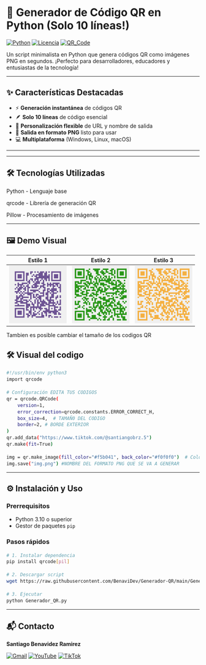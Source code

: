 # 🚀 Generador de Código QR en Python (Solo 10 líneas!)

[![Python](https://img.shields.io/badge/Python-3.10+-blue?logo=python&logoColor=white)](https://www.python.org/)
[![Licencia](https://img.shields.io/badge/Licencia-MIT-green)](https://opensource.org/licenses/MIT)
[![QR_Code](https://img.shields.io/badge/QR_Code-Generator-yellowgreen)](https://github.com/BenaviDev/Generador-QR)

Un script minimalista en Python que genera códigos QR como imágenes PNG en segundos. ¡Perfecto para desarrolladores, educadores y entusiastas de la tecnología!

---

## ✨ Características Destacadas

- ⚡ **Generación instantánea** de códigos QR
- 🪶 **Solo 10 líneas** de código esencial
- 🎨 **Personalización flexible** de URL y nombre de salida
- 📁 **Salida en formato PNG** listo para usar
- 💻 **Multiplataforma** (Windows, Linux, macOS)

---


---

## 🛠️ Tecnologías Utilizadas
Python - Lenguaje base

qrcode - Librería de generación QR

Pillow - Procesamiento de imágenes

---

## 🖼️ Demo Visual
| Estilo 1 | Estilo 2 | Estilo 3 |
|-----------|-----------|------------|
| <img src="https://raw.githubusercontent.com/BenaviDev/Generador_QR/main/github_qr_pro.png" width="150"> | <img src="https://raw.githubusercontent.com/BenaviDev/Generador_QR/main/Tiktok.png" width="150"> | <img src="https://raw.githubusercontent.com/BenaviDev/Generador_QR/main/Tikto2.png" width="150"> |

Tambien es posible cambiar el tamaño de los codigos QR

## 🛠 Visual del codigo

```bash
#!/usr/bin/env python3
import qrcode

# Configuración EDITA TUS CODIGOS
qr = qrcode.QRCode(
    version=1,
    error_correction=qrcode.constants.ERROR_CORRECT_H,
    box_size=4,  # TAMAÑ0 DEL CODIGO
    border=2, # BORDE EXTERIOR
)
qr.add_data("https://www.tiktok.com/@santiangobrz.5")
qr.make(fit=True)

img = qr.make_image(fill_color="#f5b041", back_color="#f0f0f0")  # Colores del QR 
img.save("img.png") #NOMBRE DEL FORMATO PNG QUE SE VA A GENERAR
```
---


## ⚙️ Instalación y Uso

### Prerrequisitos
- Python 3.10 o superior
- Gestor de paquetes `pip`

### Pasos rápidos
```bash
# 1. Instalar dependencia
pip install qrcode[pil]

# 2. Descargar script
wget https://raw.githubusercontent.com/BenaviDev/Generador-QR/main/Generador_QR.py

# 3. Ejecutar
python Generador_QR.py

```
---

## 📬 Contacto

**Santiago Benavidez Ramirez**  

[![Gmail](https://img.shields.io/badge/Gmail-D14836?style=for-the-badge&logo=gmail&logoColor=white)](mailto:sbenavidezr29@gmail.com)
[![YouTube](https://img.shields.io/badge/YouTube-%23FF0000.svg?style=for-the-badge&logo=YouTube&logoColor=white)](https://www.youtube.com/@HackeandoPatos)
[![TikTok](https://img.shields.io/badge/TikTok-%23000000.svg?style=for-the-badge&logo=TikTok&logoColor=white)](https://www.tiktok.com/@hackeadopatos(https://www.tiktok.com/@santiangobrz.5))


